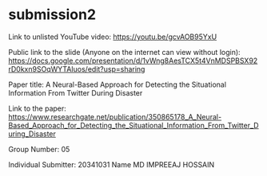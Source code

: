 # submission2
Link to unlisted YouTube video:
https://youtu.be/gcvAOB95YxU

Public link to the slide (Anyone on the internet can view without login):
https://docs.google.com/presentation/d/1vWng8AesTCX5t4VnMDSPBSX92rD0kxn9SOqWYTAIuos/edit?usp=sharing

Paper title:
A Neural-Based Approach for Detecting the Situational Information From Twitter During Disaster

Link to the paper:
https://www.researchgate.net/publication/350865178_A_Neural-Based_Approach_for_Detecting_the_Situational_Information_From_Twitter_During_Disaster

Group Number:
05

Individual Submitter:
20341031 Name MD IMPREEAJ HOSSAIN
